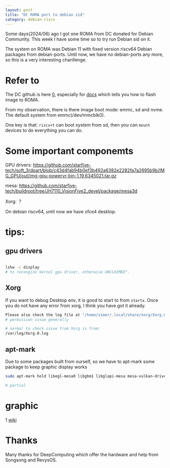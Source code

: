 ```yaml
---
layout: post
title: "DC ROMA port to debian sid"
category: debian-riscv
---
```


Some days(2024/06) ago I got one ROMA from DC donated for Debian Community. This week I have some time so to try run Debian sid on it.

The system on ROMA was Debian 11 with fixed version riscv64 Debian packages from debian-ports. Until now, we have no debian-ports any more, so this is a very interesting chanllenge.

# Refer to
The DC github is here [0](https://github.com/DC-DeepComputing), especially for [docs](https://github.com/DC-DeepComputing/ROMA_LAPTOP_JH7110_RV-L1B/tree/main/Docs) which tells you how to flash image to ROMA.

From my observation, there is there image boot mode: emmc, sd and nvme. The default system from emmc(/dev/mmcblk0).

One key is that: `riscv+t` can boot system from sd, then you can `mount` devices to do everything you can do.

# Some important componemts

GPU drivers: https://github.com/starfive-tech/soft_3rdpart/blob/c43d4fab94b0ef3b492a6382e2282fa7a2695b9b/IMG_GPU/out/img-gpu-powervr-bin-1.19.6345021.tar.gz

mesa: https://github.com/starfive-tech/buildroot/tree/JH7110_VisionFive2_devel/package/mesa3d

Xorg: ？

On debian riscv64, until now we have xfce4 desktop. 

# tips:

## gpu drivers

```bash
    
lshw -c display
# to recongize kernel gpu driver, otherwise UNCLAIMED".

```

## Xorg
If you want to debug Desktop env, it is good to start to from `startx`. Once you do not have any error from xorg, I think you have got it already.

```bash
Please also check the log file at "/home/vimer/.local/share/xorg/Xorg.0.log"
# permission issue generally

# normal to check issue from Xorg is from:
/var/log/Xorg.0.log
```

## apt-mark
Due to some packages built from ourself, so we have to apt-mark some package to keep graphic display works

```bash
sudo apt-mark hold libegl-mesa0 libgbm1 libglapi-mesa mesa-vulkan-drivers

# partial

```

# graphic 

1 [wiki](https://blog.csdn.net/qq_23662505/article/details/130341569)

# Thanks
Many thanks for DeepComputing which offer the hardware and help from Songsong and RevysOS.
